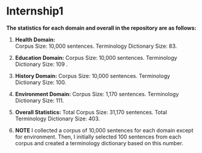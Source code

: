 # Internship1
**The statistics for each domain and overall in the repository are as follows:**                                                                                                                                  
1. **Health Domain:**	
     Corpus Size: 10,000 sentences.
     Terminology Dictionary Size: 83.                                                                                                                                                                                              
2. **Education Domain:**
     Corpus Size: 10,000 sentences.
     Terminology Dictionary Size: 109 .                                                                                                                                                                                    
3. **History Domain:**
     Corpus Size: 10,000 sentences. 
     Terminology Dictionary Size: 100.                                                                                                                                                 
4. **Environment Domain:**
     Corpus Size: 1,170 sentences.
     Terminology Dictionary Size: 111.                                                                                                                                                                                    
5. **Overall Statistics:**
  Total Corpus Size: 31,170 sentences.
  Total Terminology Dictionary Size: 403.
                                                                                                                                                                                        
7. **NOTE** I collected a corpus of 10,000 sentences for each domain except for environment. 
 Then, I initially selected 100 sentences from each corpus and created a terminology dictionary based on this number.
